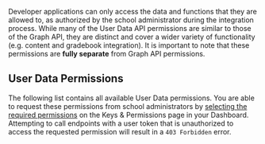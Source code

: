 Developer applications can only access the data and functions that they are allowed to, as authorized by the school administrator during the integration process. While many of the User Data API permissions are similar to those of the Graph API, they are distinct and cover a wider variety of functionality (e.g. content and gradebook integration). It is important to note that these permissions are **fully separate** from Graph API permissions.

## User Data Permissions

The following list contains all available User Data permissions. You are able to request these permissions from school administrators by [selecting the required permissions](/docs/dashboard/application-permissions-schools) on the Keys & Permissions page in your Dashboard. Attempting to call endpoints with a user token that is unauthorized to access the requested permission will result in a `403 Forbidden` error.

<integration-permissions :scoped="true" />